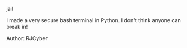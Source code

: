 jail

I made a very secure bash terminal in Python. I don't think anyone can break in!

Author: RJCyber
